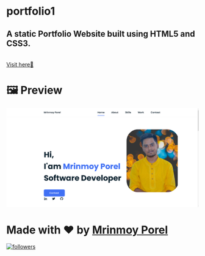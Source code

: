 # portfolio1
<h2>A static Portfolio Website built using HTML5 and CSS3.</h2>
<br>
<a href="https://mrinnnmoy.github.io/portfolio1/" target="_blank">Visit here🚀</a>

 
# 🖼️ Preview 

<img src="./preview.png" alt="Preview">


#  Made with ❤️ by <a href="https://www.linkedin.com/in/mrinnnmoy/" target="_blank">Mrinmoy Porel</a>
 <a href="https://github.com/mrinnnmoy?tab=followers">
    <img alt="followers" title="Follow me on Github" src="https://custom-icon-badges.herokuapp.com/github/followers/mrinnnmoy?color=236ad3&labelColor=1155ba&style=for-the-badge&logo=person-add&label=Follow&logoColor=white"/></a>
